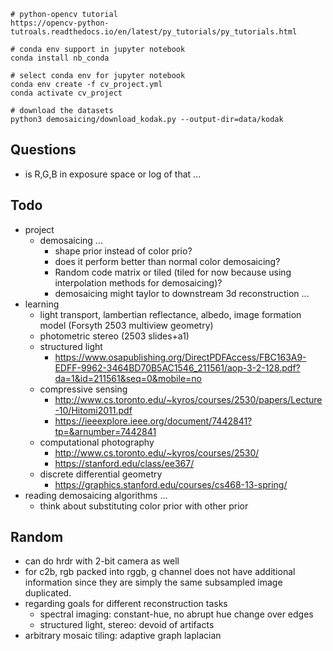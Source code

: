 


```
# python-opencv tutorial
https://opencv-python-tutroals.readthedocs.io/en/latest/py_tutorials/py_tutorials.html

# conda env support in jupyter notebook
conda install nb_conda

# select conda env for jupyter notebook
conda env create -f cv_project.yml
conda activate cv_project

# download the datasets 
python3 demosaicing/download_kodak.py --output-dir=data/kodak
```


## Questions 


+ is R,G,B in exposure space or log of that ...


## Todo

+ project
    + demosaicing ... 
        + shape prior instead of color prio?
        + does it perform better than normal color demosaicing?
        + Random code matrix or tiled (tiled for now because using interpolation methods for demosaicing)?
        + demosaicing might taylor to downstream 3d reconstruction ...
+ learning
    + light transport, lambertian reflectance, albedo, image formation model (Forsyth 2503 multiview geometry)
    + photometric stereo (2503 slides+a1)
    + structured light
        + https://www.osapublishing.org/DirectPDFAccess/FBC163A9-EDFF-9962-3464BD70B5AC1546_211561/aop-3-2-128.pdf?da=1&id=211561&seq=0&mobile=no
    + compressive sensing 
        + http://www.cs.toronto.edu/~kyros/courses/2530/papers/Lecture-10/Hitomi2011.pdf
        + https://ieeexplore.ieee.org/document/7442841?tp=&arnumber=7442841
    + computational photography
        + http://www.cs.toronto.edu/~kyros/courses/2530/
        + https://stanford.edu/class/ee367/
    + discrete differential geometry 
        + https://graphics.stanford.edu/courses/cs468-13-spring/
+ reading demosaicing algorithms ...
    + think about substituting color prior with other prior 


## Random

+ can do hrdr with 2-bit camera as well
+ for c2b, rgb packed into rggb, g channel does not have additional information since they are simply the same subsampled image duplicated.
+ regarding goals for different reconstruction tasks
    + spectral imaging: constant-hue, no abrupt hue change over edges
    + structured light, stereo: devoid of artifacts
+ arbitrary mosaic tiling: adaptive graph laplacian